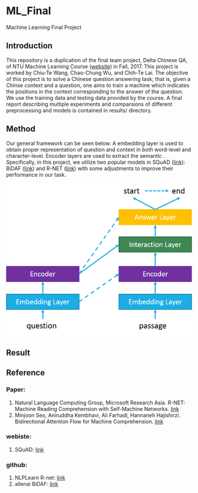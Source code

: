 # ML_Final
Machine Learning Final Project

## Introduction
This repository is a duplication of the final team project, Delta Chinese QA, of NTU Machine Learning Course ([website](http://speech.ee.ntu.edu.tw/~tlkagk/courses_ML17_2.html)) in Fall, 2017. This project is worked by Chiu-Te Wang, Chao-Chung Wu, and Chih-Te Lai. The objective of this project is to solve a Chinese question answering task; that is, given a Chinse context and a question, one aims to train a machine which indicates the positions in the context corresponding to the answer of the question. We use the training data and testing data provided by the course. A final report describing multiple experiments and comparsions of different preprocessing and models is contained in results/ directory.

## Method
Our general framework can be seen below. A embedding layer is used to obtain proper representation of question and context in both word-level and character-level. Encoder layers are used to extract the semantic . Specifically, in this project, we utilize two popular models in SQuAD ([link](https://rajpurkar.github.io/SQuAD-explorer/)): BiDAF ([link](https://arxiv.org/abs/1611.01603)) and R-NET ([link](https://www.microsoft.com/en-us/research/publication/mrc/)) with some adjustments to improve their performance in our task. 

![image1](https://github.com/cloudylai/ML_Final/blob/master/images/framework_1.png)  

## Result


## Reference
### Paper:  
1. Natural Language Computing Group, Microsoft Research Asia. R-NET: Machine Reading Comprehension with Self-Machine Networks. [link](https://www.microsoft.com/en-us/research/publication/mrc/)  
2. Minjoon Seo, Aniruddha Kembhavi, Ali Farhadi, Hannaneh Hajishirzi. Bidirectional Attention Flow for Machine Comprehension. [link](https://arxiv.org/abs/1611.01603)  
### webiste:  
1. SQuAD: [link](https://rajpurkar.github.io/SQuAD-explorer/)
### github:  
1. NLPLearn R-net: [link](https://github.com/NLPLearn/R-net)  
2. allenai BiDAF: [link](https://github.com/allenai/bi-att-flow)  

